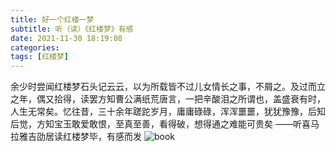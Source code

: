 ```yaml
---
title: 好一个红楼一梦
subtitle: 听（读）《红楼梦》有感
date: 2021-11-30 18:19:08
categories:
tags: [红楼梦]
---
```

余少时尝闻红楼梦石头记云云，以为所载皆不过儿女情长之事，不屑之。及过而立之年，偶又拾得，读罢方知曹公满纸荒唐言，一把辛酸泪之所谓也，盖盛衰有时，人生无常矣。忆往昔，三十余年蹉跎岁月，庸庸碌碌，浑浑噩噩，犹犹豫豫，后知后觉，方知宝玉敢爱敢恨，至真至善，看得破，想得通之难能可贵矣
——听喜马拉雅吉劭居读红楼梦毕，有感而发
![book](book.jpg)
